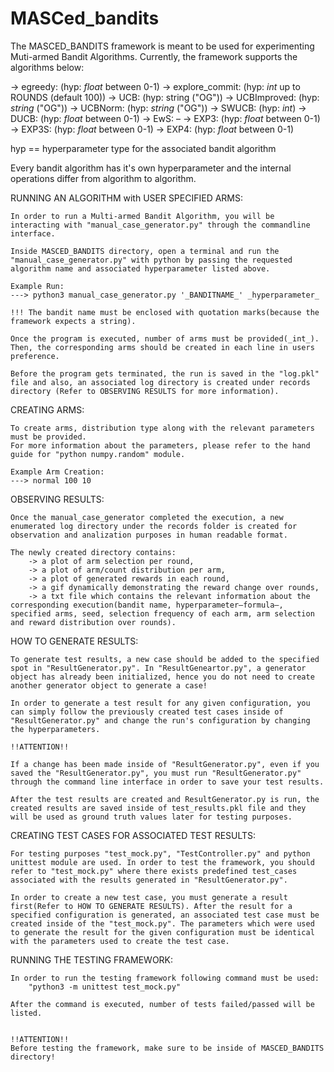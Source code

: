 # MASCed_bandits

The MASCED_BANDITS framework is meant to be used for experimenting Muti-armed Bandit Algorithms. Currently, the framework supports the algorithms below:

-> egreedy: (hyp: _float_ between 0-1)
-> explore_commit: (hyp: _int_ up to ROUNDS (default 100))
-> UCB: (hyp: string ("OG"))
-> UCBImproved: (hyp: _string_ ("OG"))
-> UCBNorm: (hyp: _string_ ("OG"))
-> SWUCB: (hyp: _int_)
-> DUCB: (hyp: _float_ between 0-1)
-> EwS: –
-> EXP3: (hyp: _float_ between 0-1)
-> EXP3S: (hyp: _float_ between 0-1)
-> EXP4: (hyp: _float_ between 0-1)

hyp == hyperparameter type for the associated bandit algorithm

Every bandit algorithm has it's own hyperparameter and the internal operations differ from algorithm to algorithm.


RUNNING AN ALGORITHM with USER SPECIFIED ARMS:

    In order to run a Multi-armed Bandit Algorithm, you will be interacting with "manual_case_generator.py" through the commandline interface.

    Inside MASCED_BANDITS directory, open a terminal and run the "manual_case_generator.py" with python by passing the requested algorithm name and associated hyperparameter listed above.

    Example Run:
    ---> python3 manual_case_generator.py '_BANDITNAME_' _hyperparameter_

    !!! The bandit name must be enclosed with quotation marks(because the framework expects a string).

    Once the program is executed, number of arms must be provided(_int_).
    Then, the corresponding arms should be created in each line in users preference.
    
    Before the program gets terminated, the run is saved in the "log.pkl" file and also, an associated log directory is created under records directory (Refer to OBSERVING RESULTS for more information).




CREATING ARMS:

    To create arms, distribution type along with the relevant parameters must be provided.
    For more information about the parameters, please refer to the hand guide for "python numpy.random" module.

    Example Arm Creation:
    ---> normal 100 10


OBSERVING RESULTS:

    Once the manual_case_generator completed the execution, a new enumerated log directory under the records folder is created for observation and analization purposes in human readable format.

    The newly created directory contains:
        -> a plot of arm selection per round,
        -> a plot of arm/count distribution per arm,
        -> a plot of generated rewards in each round,
        -> a gif dynamically demonstrating the reward change over rounds,
        -> a txt file which contains the relevant information about the corresponding execution(bandit name, hyperparameter–formula–, specified arms, seed, selection frequency of each arm, arm selection and reward distribution over rounds).



HOW TO GENERATE RESULTS:

    To generate test results, a new case should be added to the specified spot in "ResultGenerator.py". In "ResultGeneartor.py", a generator object has already been initialized, hence you do not need to create another generator object to generate a case!

    In order to generate a test result for any given configuration, you can simply follow the previously created test cases inside of "ResultGenerator.py" and change the run's configuration by changing the hyperparameters.

    !!ATTENTION!!

    If a change has been made inside of "ResultGenerator.py", even if you saved the "ResultGenerator.py", you must run "ResultGenerator.py" through the command line interface in order to save your test results.

    After the test results are created and ResultGenerator.py is run, the created results are saved inside of test_results.pkl file and they will be used as ground truth values later for testing purposes.


CREATING TEST CASES FOR ASSOCIATED TEST RESULTS:

    For testing purposes "test_mock.py", "TestController.py" and python unittest module are used. In order to test the framework, you should refer to "test_mock.py" where there exists predefined test_cases associated with the results generated in "ResultGenerator.py". 
    
    In order to create a new test case, you must generate a result first(Refer to HOW TO GENERATE RESULTS). After the result for a specified configuration is generated, an associated test case must be created inside of the "test_mock.py". The parameters which were used to generate the result for the given configuration must be identical with the parameters used to create the test case.

RUNNING THE TESTING FRAMEWORK:

    In order to run the testing framework following command must be used:
        "python3 -m unittest test_mock.py"

    After the command is executed, number of tests failed/passed will be listed.


    !!ATTENTION!!
    Before testing the framework, make sure to be inside of MASCED_BANDITS directory!

